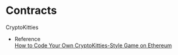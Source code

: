 Contracts
===
CryptoKitties

- Reference  
[How to Code Your Own CryptoKitties-Style Game on Ethereum](https://medium.com/loom-network/how-to-code-your-own-cryptokitties-style-game-on-ethereum-7c8ac86a4eb3)
